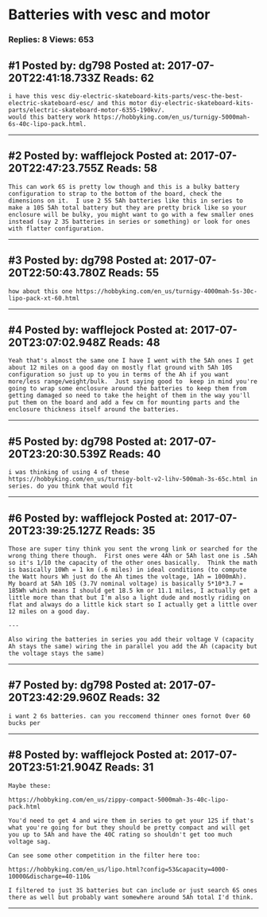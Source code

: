 # Batteries with vesc and motor

### Replies: 8 Views: 653

## \#1 Posted by: dg798 Posted at: 2017-07-20T22:41:18.733Z Reads: 62

```
i have this vesc diy-electric-skateboard-kits-parts/vesc-the-best-electric-skateboard-esc/ and this motor diy-electric-skateboard-kits-parts/electric-skateboard-motor-6355-190kv/.
would this battery work https://hobbyking.com/en_us/turnigy-5000mah-6s-40c-lipo-pack.html.
```

---
## \#2 Posted by: wafflejock Posted at: 2017-07-20T22:47:23.755Z Reads: 58

```
This can work 6S is pretty low though and this is a bulky battery configuration to strap to the bottom of the board, check the dimensions on it.  I use 2 5S 5Ah batteries like this in series to make a 10S 5Ah total battery but they are pretty brick like so your enclosure will be bulky, you might want to go with a few smaller ones instead (say 2 3S batteries in series or something) or look for ones with flatter configuration.
```

---
## \#3 Posted by: dg798 Posted at: 2017-07-20T22:50:43.780Z Reads: 55

```
how about this one https://hobbyking.com/en_us/turnigy-4000mah-5s-30c-lipo-pack-xt-60.html
```

---
## \#4 Posted by: wafflejock Posted at: 2017-07-20T23:07:02.948Z Reads: 48

```
Yeah that's almost the same one I have I went with the 5Ah ones I get about 12 miles on a good day on mostly flat ground with 5Ah 10S configuration so just up to you in terms of the Ah if you want more/less range/weight/bulk.  Just saying good to  keep in mind you're going to wrap some enclosure around the batteries to keep them from getting damaged so need to take the height of them in the way you'll put them on the board and add a few cm for mounting parts and the enclosure thickness itself around the batteries.
```

---
## \#5 Posted by: dg798 Posted at: 2017-07-20T23:20:30.539Z Reads: 40

```
i was thinking of using 4 of these https://hobbyking.com/en_us/turnigy-bolt-v2-lihv-500mah-3s-65c.html in series. do you think that would fit
```

---
## \#6 Posted by: wafflejock Posted at: 2017-07-20T23:39:25.127Z Reads: 35

```
Those are super tiny think you sent the wrong link or searched for the wrong thing there though.  First ones were 4Ah or 5Ah last one is .5Ah so it's 1/10 the capacity of the other ones basically.  Think the math is basically 10Wh = 1 km (.6 miles) in ideal conditions (to compute the Watt hours Wh just do the Ah times the voltage, 1Ah = 1000mAh).  My board at 5Ah 10S (3.7V nominal voltage) is basically 5*10*3.7 = 185Wh which means I should get 18.5 km or 11.1 miles, I actually get a little more than that but I'm also a light dude and mostly riding on flat and always do a little kick start so I actually get a little over 12 miles on a good day.

---

Also wiring the batteries in series you add their voltage V (capacity Ah stays the same) wiring the in parallel you add the Ah (capacity but the voltage stays the same)
```

---
## \#7 Posted by: dg798 Posted at: 2017-07-20T23:42:29.960Z Reads: 32

```
i want 2 6s batteries. can you reccomend thinner ones fornot 0ver 60 bucks per
```

---
## \#8 Posted by: wafflejock Posted at: 2017-07-20T23:51:21.904Z Reads: 31

```
Maybe these:

https://hobbyking.com/en_us/zippy-compact-5000mah-3s-40c-lipo-pack.html

You'd need to get 4 and wire them in series to get your 12S if that's what you're going for but they should be pretty compact and will get you up to 5Ah and have the 40C rating so shouldn't get too much voltage sag.

Can see some other competition in the filter here too:

https://hobbyking.com/en_us/lipo.html?config=53&capacity=4000-10000&discharge=40-110&

I filtered to just 3S batteries but can include or just search 6S ones there as well but probably want somewhere around 5Ah total I'd think.
```

---
